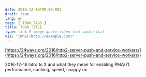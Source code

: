 ```yaml
---
date: 2016-12-16T00:00:00Z
draft: true
lang: en
tags: [ TODO_TAGS ]
title: TODO_TITLE
type: link # image quote video text audio chat
via: "[Who](http://example.com)"
---
```



[https://24ways.org/2016/http2-server-push-and-service-workers/](https://24ways.org/2016/http2-server-push-and-service-workers/)

2016-12-16
Intro to X and what they mean for enabling PMA(?): performance, caching, speed, snappy ux 
